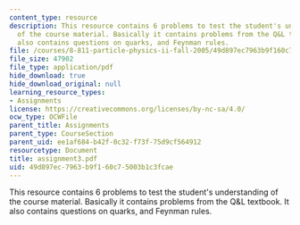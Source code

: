 ```yaml
---
content_type: resource
description: This resource contains 6 problems to test the student's understanding
  of the course material. Basically it contains problems from the Q&L textbook. It
  also contains questions on quarks, and Feynman rules.
file: /courses/8-811-particle-physics-ii-fall-2005/49d897ec7963b9f160c75003b1c3fcae_assignment3.pdf
file_size: 47902
file_type: application/pdf
hide_download: true
hide_download_original: null
learning_resource_types:
- Assignments
license: https://creativecommons.org/licenses/by-nc-sa/4.0/
ocw_type: OCWFile
parent_title: Assignments
parent_type: CourseSection
parent_uid: ee1af684-b42f-0c32-f73f-75d9cf564912
resourcetype: Document
title: assignment3.pdf
uid: 49d897ec-7963-b9f1-60c7-5003b1c3fcae
---
```

This resource contains 6 problems to test the student's understanding of the course material. Basically it contains problems from the Q&L textbook. It also contains questions on quarks, and Feynman rules.